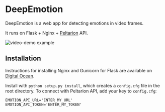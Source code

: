 # DeepEmotion

DeepEmotion is a web app for detecting emotions in video frames. 

It runs on Flask + Nginx + [Peltarion](peltarion.com) API.

![video-demo example](video-demo_mid.gif)

## Installation

Instructions for installing Nginx and Gunicorn for Flask are available on [Digital Ocean](https://www.digitalocean.com/community/tutorials/how-to-serve-flask-applications-with-gunicorn-and-nginx-on-ubuntu-18-04).

Install with `python setup.py install`, which creates a `config.cfg` file in the root directory. To connect with Peltarion API, add your key to `config.cfg`:

```
EMOTION_API_URL='ENTER_MY_URL'
EMOTION_API_TOKEN='ENTER_MY_TOKEN'
```
